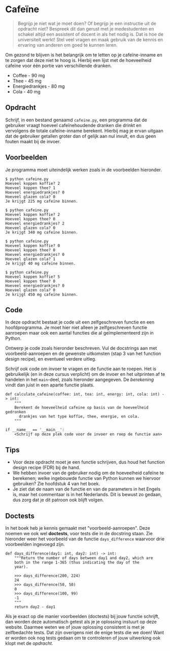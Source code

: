 # Cafeïne

> Begrijp je niet wat je moet doen? Of begrijp je een instructie uit de opdracht niet? Bespreek dit dan gerust met je medestudenten en schakel altijd een assistent of docent in als het nodig is. Dat is hoe de universiteit werkt! Stel veel vragen en maak gebruik van de kennis en ervaring van anderen om goed te kunnen leren.

Om gezond te blijven is het belangrijk om te letten op je cafeïne-inname en te zorgen dat deze niet te hoog is.
Hierbij een lijst met de hoeveelheid cafeïne voor één portie van verschillende dranken.

* Coffee - 90 mg
* Thee - 45 mg
* Energiedrankjes - 80 mg
* Cola - 40 mg

## Opdracht

Schrijf, in een bestand genaamd `cafeine.py`, een programma dat de gebruiker vraagt hoeveel cafeïnehoudende dranken die drinkt en vervolgens de totale cafeïne-inname berekent.
Hierbij mag je ervan uitgaan dat de gebruiker getallen groter dan of gelijk aan nul invult, en dus geen fouten maakt bij de invoer.

## Voorbeelden

Je programma moet uiteindelijk werken zoals in de voorbeelden hieronder.

    $ python cafeine.py
    Hoeveel koppen koffie? 2
    Hoeveel koppen thee? 1
    Hoeveel energiedrankjes? 0
    Hoeveel glazen cola? 0
    Je krijgt 225 mg cafeïne binnen.

    $ python cafeine.py
    Hoeveel koppen koffie? 2
    Hoeveel koppen thee? 0
    Hoeveel energiedrankjes? 2
    Hoeveel glazen cola? 0
    Je krijgt 340 mg cafeïne binnen.

    $ python cafeine.py
    Hoeveel koppen koffie? 0
    Hoeveel koppen thee? 0
    Hoeveel energiedrankjes? 0
    Hoeveel glazen cola? 1
    Je krijgt 40 mg cafeïne binnen.

    $ python cafeine.py
    Hoeveel koppen koffie? 5
    Hoeveel koppen thee? 0
    Hoeveel energiedrankjes? 0
    Hoeveel glazen cola? 0
    Je krijgt 450 mg cafeïne binnen.

## Code

In deze opdracht bestaat je code uit een zelfgeschreven functie en een hoofdprogramma.
Je moet hier niet alleen je zelfgeschreven functie aanroepen maar ook een aantal functies die al geïmplementeerd zijn in Python.

Ontwerp je code zoals hieronder beschreven.
Vul de docstrings aan met voorbeeld-aanroepen en de gewenste uitkomsten (stap 3 van het function design recipe), en eventueel verdere uitleg.

Schrijf ook code om invoer te vragen en de functie aan te roepen. Het is gebruikelijk (en in deze cursus verplicht) om de invoer en het uitprinten af te handelen in het `main`-deel, zoals hieronder aangegeven. De *berekening* vindt dan juist in een aparte functie plaats.

    def calculate_cafeine(coffee: int, tea: int, energy: int, cola: int) -> int:
        """
        Berekent de hoeveelheid cafeine op basis van de hoeveelheid gedronken
          drankjes van het type koffie, thee, energie, en cola.
        """

    if __name__ == '__main__':
        <Schrijf op deze plek code voor de invoer en roep de functie aan>

## Tips

* Voor deze opdracht moet je een functie schrijven, dus houd het function design recipe (FDR) bij de hand.
* We hebben invoer van de gebruiker nodig om de hoeveelheid cafeïne te berekenen; welke ingebouwde functie van Python kunnen we hiervoor gebruiken? Zie hoofdstuk 4 van het boek.
* Je ziet dat de naam van de functie en van de parameters in het Engels is, maar het commentaar is in het Nederlands. Dit is bewust zo gedaan, dus zorg dat je dit patroon ook blijft volgen.

## Doctests

In het boek heb je kennis gemaakt met "voorbeeld-aanroepen". Deze noemen we ook wel **doctests**, voor tests die in de docstring staan. Zie hieronder weer het voorbeeld van de functie `days_difference` waarvoor drie voorbeelden ingevoegd zijn.

    def days_difference(day1: int, day2: int) -> int:
        """Return the number of days between day1 and day2, which are
        both in the range 1-365 (thus indicating the day of the
        year).
        
        >>> days_difference(200, 224)
        24
        >>> days_difference(50, 50)
        0
        >>> days_difference(100, 99)
        -1
        """
        return day2 - day1

Als je exact op die manier voorbeelden (doctests) bij jouw functie schrijft, dan worden deze automatisch getest als je je oplossing instuurt op deze website. Daarmee weten we of jouw oplossing consistent is met je zelfbedachte tests. Dat zijn overigens niet de enige tests die we doen! Want er worden ook nog tests gedaan om te controleren of jouw uitwerking ook klopt met de *opdracht*.
